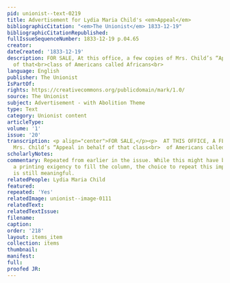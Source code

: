```yaml
---
pid: unionist--text-0219
title: Advertisement for Lydia Maria Child's <em>Appeal</em>
bibliographicCitation: "<em>The Unionist</em> 1833-12-19"
bibliographicCitationRepublished: 
fullIssueSequenceNumber: 1833-12-19 p.04.65
creator: 
dateCreated: '1833-12-19'
description: FOR SALE, At this office, a few copies of Mrs. Child’s “Appeal in behalf
  of that<br>class of Americans called Africans<br>
language: English
publisher: The Unionist
IsPartOf: 
rights: https://creativecommons.org/publicdomain/mark/1.0/
source: The Unionist
subject: Advertisement - with Abolition Theme
type: Text
category: Unionist content
articleType: 
volume: '1'
issue: '20'
transcription: <p align="center">FOR SALE,</p><p>  AT THIS OFFICE, A FEW copies of
  Mrs. Child’s “Appeal in behalf of that class<br>  of Americans called Africans”.<br></p>
scholarlyNotes: 
commentary: Repeated from earlier in the issue. While this might have been due to
  a printing exigency to fill the column, the choice to repeat this important publication
  is still meaningful.
relatedPeople: Lydia Maria Child
featured: 
repeated: 'Yes'
relatedImage: unionist--image-0111
relatedText: 
relatedTextIssue: 
filename: 
caption: 
order: '218'
layout: items_item
collection: items
thumbnail: 
manifest: 
full: 
proofed JR: 
---
```

